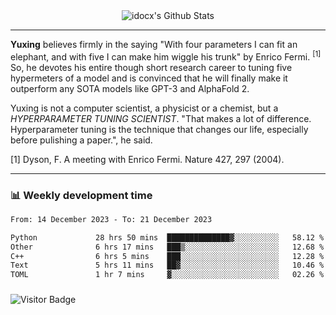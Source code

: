 <div align="center">
    <img align="center" src="https://github-readme-stats.vercel.app/api?username=idocx&show_icons=true&count_private=true&hide_border=true" alt="idocx's Github Stats"></img>
</div>

---

**Yuxing** believes firmly in the saying "With four parameters I can fit an elephant, and with five I can make him wiggle his trunk" by Enrico Fermi. <sup>[1]</sup> So, he devotes his entire though short research career to tuning five hypermeters of a model and is convinced that he will finally make it outperform any SOTA models like GPT-3 and AlphaFold 2.

Yuxing is not a computer scientist, a physicist or a chemist, but a *HYPERPARAMETER TUNING SCIENTIST*. "That makes a lot of difference. Hyperparameter tuning is the technique that changes our life, especially before pulishing a paper.", he said.

[1] Dyson, F. A meeting with Enrico Fermi. Nature 427, 297 (2004).


---

### 📊 Weekly development time
<!--START_SECTION:waka-->

```txt
From: 14 December 2023 - To: 21 December 2023

Python             28 hrs 50 mins  ██████████████▓░░░░░░░░░░   58.12 %
Other              6 hrs 17 mins   ███▒░░░░░░░░░░░░░░░░░░░░░   12.68 %
C++                6 hrs 5 mins    ███░░░░░░░░░░░░░░░░░░░░░░   12.28 %
Text               5 hrs 11 mins   ██▓░░░░░░░░░░░░░░░░░░░░░░   10.46 %
TOML               1 hr 7 mins     ▓░░░░░░░░░░░░░░░░░░░░░░░░   02.26 %
```

<!--END_SECTION:waka-->

### 

![Visitor Badge](https://visitor-badge.laobi.icu/badge?page_id=idocx.idocx)